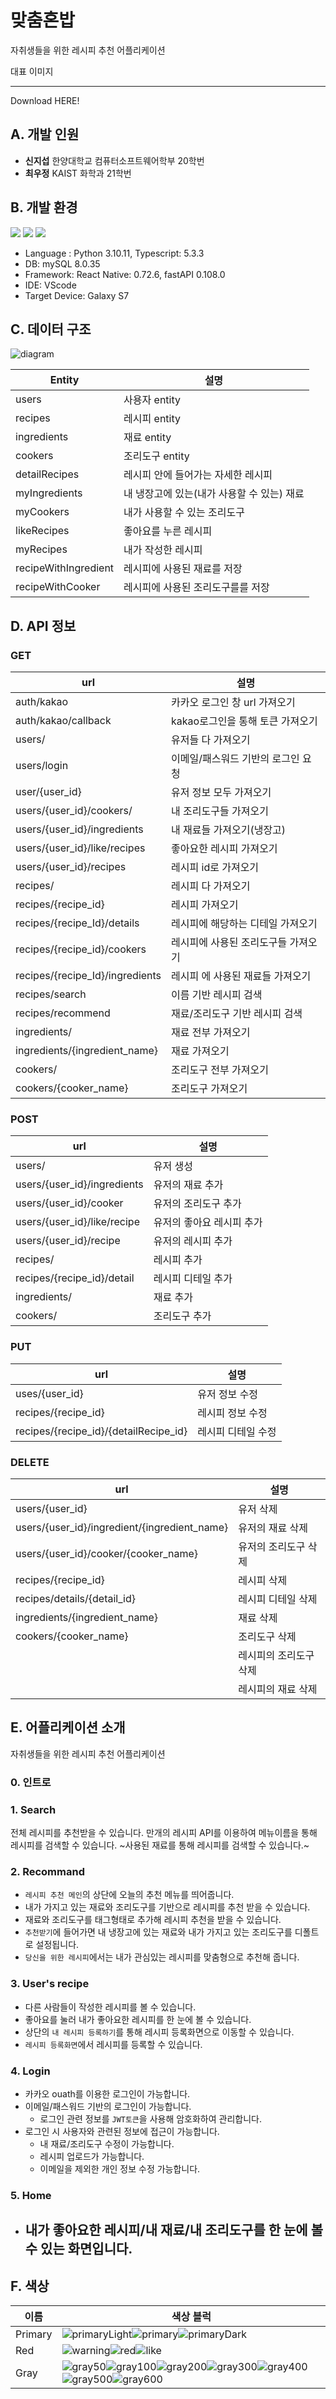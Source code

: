 # 맞춤혼밥
자취생들을 위한 레시피 추천 어플리케이션

대표 이미지

-----------------
Download HERE!




## A. 개발 인원
- **신지섭** 한양대학교 컴퓨터소프트웨어학부 20학번
- **최우정** KAIST 화학과 21학번

## B. 개발 환경
<img src="https://img.shields.io/badge/MySQL-4479A1?style=flat-square&logo=MySQL&logoColor=white"/>
<img src="https://img.shields.io/badge/React Native-61DAFB?style=flat-square&logo=React&logoColor=white"/>
<img src="https://img.shields.io/badge/FastAPI-009688?style=flat-square&logo=FastAPI&logoColor=white"/>

 - Language : Python 3.10.11, Typescript: 5.3.3
 - DB: mySQL 8.0.35
 - Framework: React Native: 0.72.6, fastAPI 0.108.0
 - IDE: VScode
 - Target Device: Galaxy S7

## C. 데이터 구조

![diagram](https://github.com/wjeongchoi/madCampWeek2/assets/64767436/ab4ce26b-10ab-4e53-94b4-64c1d3e8dfcb)

| Entity | 설명 |
| --- | --- |
| users | 사용자 entity |
| recipes | 레시피 entity |
| ingredients | 재료 entity  |
| cookers | 조리도구 entity |
| detailRecipes | 레시피 안에 들어가는 자세한 레시피 |
| myIngredients | 내 냉장고에 있는(내가 사용할 수 있는) 재료 |
| myCookers | 내가 사용할  수 있는 조리도구 |
| likeRecipes | 좋아요를 누른 레시피 |
| myRecipes | 내가 작성한 레시피 |
| recipeWithIngredient | 레시피에 사용된 재료를 저장 |
| recipeWithCooker | 레시피에 사용된 조리도구를를 저장 |

## D. API 정보

### GET

| url | 설명 |
| --- | --- |
| auth/kakao | 카카오 로그인 창 url 가져오기 |
| auth/kakao/callback | kakao로그인을 통해 토큰 가져오기 |
| users/ | 유저들 다 가져오기 |
| users/login | 이메일/패스워드 기반의 로그인 요청 |
| user/{user_id} | 유저 정보 모두 가져오기 |
| users/{user_id}/cookers/ | 내 조리도구들 가져오기 |
| users/{user_id}/ingredients | 내 재료들 가져오기(냉장고) |
| users/{user_id}/like/recipes | 좋아요한 레시피 가져오기 |
| users/{user_id}/recipes | 레시피 id로 가져오기 |
| recipes/ | 레시피 다 가져오기 |
| recipes/{recipe_id} | 레시피 가져오기 |
| recipes/{recipe_Id}/details | 레시피에 해당하는 디테일 가져오기 |
| recipes/{recipe_id}/cookers | 레시피에 사용된 조리도구들 가져오기 |
| recipes/{recipe_Id}/ingredients | 레시피 에 사용된 재료들 가져오기 |
| recipes/search | 이름 기반 레시피 검색 |
| recipes/recommend | 재료/조리도구 기반 레시피 검색 |
| ingredients/ | 재료 전부 가져오기 |
| ingredients/{ingredient_name} | 재료 가져오기 |
| cookers/ | 조리도구 전부 가져오기 |
| cookers/{cooker_name} | 조리도구 가져오기 |

### POST

| url | 설명 |
| --- | --- |
| users/ | 유저 생성 |
| users/{user_id}/ingredients | 유저의 재료 추가 |
| users/{user_id}/cooker | 유저의 조리도구 추가 |
| users/{user_id}/like/recipe | 유저의 좋아요 레시피 추가 |
| users/{user_id}/recipe | 유저의 레시피 추가 |
| recipes/ | 레시피 추가 |
| recipes/{recipe_id}/detail | 레시피 디테일 추가 |
| ingredients/ | 재료 추가 |
| cookers/ | 조리도구 추가 |

### PUT

| url | 설명 |
| --- | --- |
| uses/{user_id} | 유저 정보 수정 |
| recipes/{recipe_id} | 레시피 정보 수정 |
| recipes/{recipe_id}/{detailRecipe_id} | 레시피 디테일 수정 |

### DELETE

| url | 설명 |
| --- | --- |
| users/{user_id} | 유저 삭제 |
| users/{user_id}/ingredient/{ingredient_name} | 유저의 재료 삭제 |
| users/{user_id}/cooker/{cooker_name} | 유저의 조리도구 삭제 |
| recipes/{recipe_id} | 레시피 삭제 |
| recipes/details/{detail_id} | 레시피 디테일 삭제 |
| ingredients/{ingredient_name} | 재료 삭제 |
| cookers/{cooker_name} | 조리도구 삭제 |
|  | 레시피의 조리도구 삭제 |
|  | 레시피의 재료 삭제 |


## E. 어플리케이션 소개
자취생들을 위한 레시피 추천 어플리케이션


### 0. 인트로


### 1. Search
전체 레시피를 추천받을 수 있습니다.
만개의 레시피 API를 이용하여 
메뉴이름을 통해 레시피를 검색할 수 있습니다.
~사용된 재료를 통해 레시피를 검색할 수 있습니다.~

### 2. Recommand
- ```레시피 추천 메인```의 상단에 오늘의 추천 메뉴를 띄어줍니다.
- 내가 가지고 있는 재료와 조리도구를 기반으로 레시피를 추천 받을 수 있습니다.
- 재료와 조리도구를 태그형태로 추가해 레시피 추천을 받을 수 있습니다.
- ```추천받기```에 들어가면 내 냉장고에 있는 재료와 내가 가지고 있는 조리도구를 디폴트로 설정됩니다.
- ```당신을 위한 레시피```에서는 내가 관심있는 레시피를 맞춤형으로 추천해 줍니다.



### 3. User's recipe
- 다른 사람들이 작성한 레시피를 볼 수 있습니다.
- 좋아요를 눌러 내가 좋아요한 레시피를 한 눈에 볼 수 있습니다.
- 상단의 ```내 레시피 등록하기```를 통해 레시피 등록화면으로 이동할 수 있습니다.
- ```레시피 등록화면```에서 레시피를 등록할 수 있습니다.


### 4. Login
- 카카오 ouath를 이용한 로그인이 가능합니다.
- 이메일/패스워드 기반의 로그인이 가능합니다.
    - 로그인 관련 정보를 ```JWT토큰```을 사용해 암호화하여 관리합니다.
- 로그인 시 사용자와 관련된 정보에 접근이 가능합니다.
   - 내 재료/조리도구 수정이 가능합니다.
   - 레시피 업로드가 가능합니다.
   - 이메일을 제외한 개인 정보 수정 가능합니다.

### 5. Home
-  내가 좋아요한 레시피/내 재료/내 조리도구를 한 눈에 볼 수 있는 화면입니다.
   - 

## F. 색상
| 이름 | 색상 블럭 | 
| --- | --- |
| Primary |  ![primaryLight](https://github.com/wjeongchoi/madCampWeek2/assets/64767436/8fff589d-ebfe-42f4-b71a-4684c3686594)![primary](https://github.com/wjeongchoi/madCampWeek2/assets/64767436/82f9725c-a3c1-49a5-a32a-a4fe3095f4d6)![primaryDark](https://github.com/wjeongchoi/madCampWeek2/assets/64767436/f22c76c5-461a-4435-8013-2732b358ed90) |
|  Red | ![warning](https://github.com/wjeongchoi/madCampWeek2/assets/64767436/4968a104-82d5-410f-bd49-e405f21c1192)![red](https://github.com/wjeongchoi/madCampWeek2/assets/64767436/0fa127b0-06f6-4c4b-baef-7150d45c2508)![like](https://github.com/wjeongchoi/madCampWeek2/assets/64767436/05037645-1307-4c13-ae14-87e1a50483d2) |
|   Gray | ![gray50](https://github.com/wjeongchoi/madCampWeek2/assets/64767436/68774f90-ef79-491f-84f5-7a2fbc68cec6)![gray100](https://github.com/wjeongchoi/madCampWeek2/assets/64767436/b5359996-053a-4427-9c17-f45a243e1588)![gray200](https://github.com/wjeongchoi/madCampWeek2/assets/64767436/7b289465-2092-44bf-99fe-a37d47aaa7bc)![gray300](https://github.com/wjeongchoi/madCampWeek2/assets/64767436/dd51c033-1239-4189-82ca-f0f56595f688)![gray400](https://github.com/wjeongchoi/madCampWeek2/assets/64767436/09657934-a4b5-4c31-9f5d-feb787b4ebea)![gray500](https://github.com/wjeongchoi/madCampWeek2/assets/64767436/612386de-d395-4ca6-af2f-20bd9a80d7c5)![gray600](https://github.com/wjeongchoi/madCampWeek2/assets/64767436/991f6918-32dd-425f-a4da-295bd6022738) |


